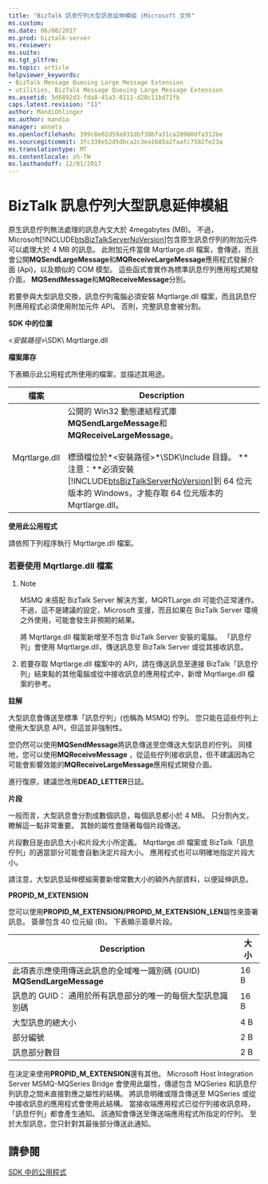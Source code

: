 ```yaml
---
title: "BizTalk 訊息佇列大型訊息延伸模組 |Microsoft 文件"
ms.custom: 
ms.date: 06/08/2017
ms.prod: biztalk-server
ms.reviewer: 
ms.suite: 
ms.tgt_pltfrm: 
ms.topic: article
helpviewer_keywords:
- BizTalk Message Queuing Large Message Extension
- utilities, BizTalk Message Queuing Large Message Extension
ms.assetid: 5d6892d3-fda8-41a3-8111-d28c11bd71fb
caps.latest.revision: "11"
author: MandiOhlinger
ms.author: mandia
manager: anneta
ms.openlocfilehash: 399c8e02d59a931dbf30bfa31ca28980dfa312be
ms.sourcegitcommit: 3fc338e52d5dbca2c3ea1685a2faafc7582fe23a
ms.translationtype: MT
ms.contentlocale: zh-TW
ms.lasthandoff: 12/01/2017
---
```

# <a name="biztalk-message-queuing-large-message-extension"></a>BizTalk 訊息佇列大型訊息延伸模組
原生訊息佇列無法處理的訊息內文大於 4megabytes (MB)。 不過，Microsoft[!INCLUDE[btsBizTalkServerNoVersion](../includes/btsbiztalkservernoversion-md.md)]包含原生訊息佇列的附加元件可以處理大於 4 MB 的訊息。 此附加元件當做 Mqrtlarge.dll 檔案，會傳遞，而且會公開**MQSendLargeMessage**和**MQReceiveLargeMessage**應用程式發展介面 (Api)，以及類似的 COM 模型。 這些函式會實作為標準訊息佇列應用程式開發介面， **MQSendMessage**和**MQReceiveMessage**分別。  
  
 若要參與大型訊息交換，訊息佇列電腦必須安裝 Mqrtlarge.dll 檔案，而且訊息佇列應用程式必須使用附加元件 API。 否則，完整訊息會被分割。  
  
 **SDK 中的位置**  
  
 \<*安裝路徑*\>\SDK\ Mqrtlarge.dll  
  
 **檔案庫存**  
  
 下表顯示此公用程式所使用的檔案，並描述其用途。  
  
|檔案|Description|  
|---------------|-----------------|  
|Mqrtlarge.dll|公開的 Win32 動態連結程式庫**MQSendLargeMessage**和**MQReceiveLargeMessage**。<br /><br /> 標頭檔位於*\<安裝路徑\>*\SDK\Include 目錄。 **注意：**必須安裝[!INCLUDE[btsBizTalkServerNoVersion](../includes/btsbiztalkservernoversion-md.md)]到 64 位元版本的 Windows，才能存取 64 位元版本的 Mqrtlarge.dll。|  
  
 **使用此公用程式**  
  
 請依照下列程序執行 Mqrtlarge.dll 檔案。  
  
### <a name="to-use-the-mqrtlargedll-file"></a>若要使用 Mqrtlarge.dll 檔案  
  
1.  > [!NOTE]
    >  MSMQ 未搭配 BizTalk Server 解決方案，MQRTLarge.dll 可能仍正常運作。 不過，這不是建議的設定，Microsoft 支援，而且如果在 BizTalk Server 環境之外使用，可能會發生非預期的結果。  
  
     將 Mqrtlarge.dll 檔案新增至不包含 BizTalk Server 安裝的電腦。 「訊息佇列」會使用 Mqrtlarge.dll，傳送訊息至 BizTalk Server 或從其接收訊息。  
  
2.  若要存取 Mqrtlarge.dll 檔案中的 API，請在傳送訊息至連接 BizTalk「訊息佇列」結束點的其他電腦或從中接收訊息的應用程式中，新增 Mqrtlarge.dll 檔案的參考。  
  
 **註解**  
  
 大型訊息會傳送至標準「訊息佇列」(也稱為 MSMQ) 佇列。 您只能在這些佇列上使用大型訊息 API，但這並非強制性。  
  
 您仍然可以使用**MQSendMessage**將訊息傳送至您傳送大型訊息的佇列。 同樣地，您可以使用**MQReceiveMessage** ，從這些佇列接收訊息，但不建議因為它可能會影響效能的**MQReceiveLargeMessage**應用程式開發介面。  
  
 進行復原，建議您改用**DEAD_LETTER**日誌。  
  
 **片段**  
  
 一般而言，大型訊息會分割成數個訊息，每個訊息都小於 4 MB。 只分割內文，瞭解這一點非常重要。 其餘的屬性會隨著每個片段傳送。  
  
 片段數目是由訊息大小和片段大小所定義。 Mqrtlarge.dll 檔案或 BizTalk「訊息佇列」的適當部分可能會自動決定片段大小。 應用程式也可以明確地指定片段大小。  
  
 請注意，大型訊息延伸模組需要新增常數大小的額外內部資料，以便延伸訊息。  
  
 **PROPID_M_EXTENSION**  
  
 您可以使用**PROPID_M_EXTENSION/PROPID_M_EXTENSION_LEN**屬性來簽署訊息。 簽章包含 40 位元組 (B)。 下表顯示簽章片段。  
  
|Description|大小|  
|-----------------|----------|  
|此項表示應使用傳送此訊息的全域唯一識別碼 (GUID) **MQSendLargeMessage**|16 B|  
|訊息的 GUID： 通用於所有訊息部分的唯一的每個大型訊息識別碼|16 B|  
|大型訊息的總大小|4 B|  
|部分編號|2 B|  
|訊息部分數目|2 B|  
  
 在決定来使用**PROPID_M_EXTENSION**還有其他。 Microsoft Host Integration Server MSMQ-MQSeries Bridge 會使用此屬性，傳遞包含 MQSeries 和訊息佇列訊息之間未直接對應之屬性的結構。 將訊息明確或隱含傳送至 MQSeries 或從中接收訊息的應用程式會使用此結構。 當接收端應用程式已從佇列接收訊息時，「訊息佇列」都會產生通知。 該通知會傳送至傳送端應用程式所指定的佇列。 至於大型訊息，您只針對其最後部分傳送此通知。  
  
## <a name="see-also"></a>請參閱  
 [SDK 中的公用程式](../core/utilities-in-the-sdk.md)